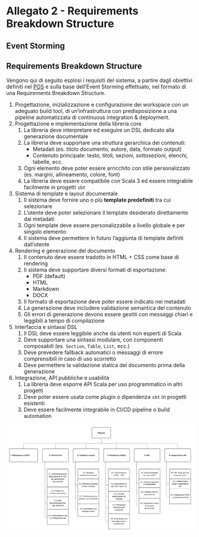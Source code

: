 # Allegato 2 - Requirements Breakdown Structure

## Event Storming


## Requirements Breakdown Structure

Vengono qui di seguito esplosi i requisiti del sistema, a partire dagli obiettivi definiti nel [POS](../process/Allegato-1.md) e sulla base dell’Event Storming effettuato, nel formato di una Requirements Breakdown Structure.

1. Progettazione, inizializzazione e configurazione dei workspace con un adeguato build tool, di un’infrastruttura con predisposizione a una pipeline automatizzata di continuous integration & deployment.
2. Progettazione e implementazione della libreria core
   1. La libreria deve interpretare ed eseguire un DSL dedicato alla generazione documentale
   2. La libreria deve supportare una struttura gerarchica dei contenuti:
       - Metadati (es. titolo documento, autore, data, formato output)
       - Contenuto principale: testo, titoli, sezioni, sottosezioni, elenchi, tabelle, ecc.
   3. Ogni elemento deve poter essere arricchito con stile personalizzato (es. margini, allineamento, colore, font)
   4. La libreria deve essere compatibile con Scala 3 ed essere integrabile facilmente in progetti `sbt`
3. Sistema di template e layout documentale
   1. Il sistema deve fornire uno o più **template predefiniti** tra cui selezionare
   2. L’utente deve poter selezionare il template desiderato direttamente dai metadati
   3. Ogni template deve essere personalizzabile a livello globale e per singolo elemento
   4. Il sistema deve permettere in futuro l’aggiunta di template definiti dall’utente
4. Rendering e generazione del documento
   1. Il contenuto deve essere tradotto in HTML + CSS come base di rendering
   2. Il sistema deve supportare diversi formati di esportazione:
       - PDF (default)
       - HTML
       - Markdown
       - DOCX 
   3. Il formato di esportazione deve poter essere indicato nei metadati
   4. La generazione deve includere validazione semantica del contenuto
   5. Gli errori di generazione devono essere gestiti con messaggi chiari e leggibili a tempo di compilazione
5. Interfaccia e sintassi DSL
   1. Il DSL deve essere leggibile anche da utenti non esperti di Scala
   2. Deve supportare una sintassi modulare, con componenti composabili (es. `Section`, `Table`, `List`, ecc.)
   3. Deve prevedere fallback automatici o messaggi di errore comprensibili in caso di uso scorretto
   4. Deve permettere la validazione statica del documento prima della generazione
6. Integrazione, API pubbliche e usabilità
   1. La libreria deve esporre API Scala per uso programmatico in altri progetti
   2. Deve poter essere usata come plugin o dipendenza `sbt` in progetti esistenti
   3. Deve essere facilmente integrabile in CI/CD pipeline o build automation

![RBS](../diagram/RBS.png)
